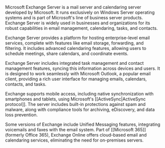 Microsoft Exchange Server is a mail server and calendaring server developed by Microsoft. It runs exclusively on Windows Server operating systems and is part of Microsoft's line of business server products. Exchange Server is widely used in businesses and organizations for its robust capabilities in email management, calendaring, tasks, and contacts.

Exchange Server provides a platform for hosting enterprise-level email services, complete with features like email storage, forwarding, and filtering. It includes advanced calendaring features, allowing users to schedule meetings, share calendars, and coordinate events.

Exchange Server includes integrated task management and contact management features, syncing this information across devices and users. It is designed to work seamlessly with Microsoft Outlook, a popular email client, providing a rich user interface for managing emails, calendars, contacts, and tasks.

Exchange supports mobile access, including native synchronization with smartphones and tablets, using Microsoft's [[ActiveSync|ActiveSync protocol]]. The server includes built-in protections against spam and malware, along with compliance tools for archiving, eDiscovery, and data loss prevention. 

Some versions of Exchange include Unified Messaging features, integrating voicemails and faxes with the email system. Part of [[Microsoft 365]] (formerly Office 365), Exchange Online offers cloud-based email and calendaring services, eliminating the need for on-premises servers.





